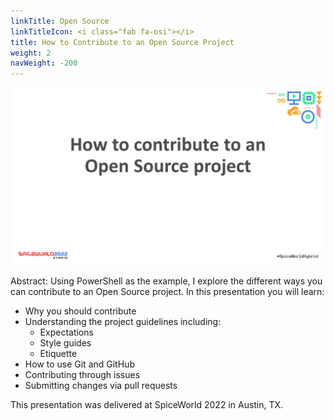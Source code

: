 ```yaml
---
linkTitle: Open Source
linkTitleIcon: <i class="fab fa-osi"></i>
title: How to Contribute to an Open Source Project
weight: 2
navWeight: -200
---
```

<!-- markdownlint-disable MD041 -->
![How to Contribute to an Open Source Project](opensource.png)

Abstract: Using PowerShell as the example, I explore the different ways you can contribute to an
Open Source project. In this presentation you will learn:

- Why you should contribute
- Understanding the project guidelines including:
  - Expectations
  - Style guides
  - Etiquette
- How to use Git and GitHub
- Contributing through issues
- Submitting changes via pull requests

This presentation was delivered at SpiceWorld 2022 in Austin, TX.
